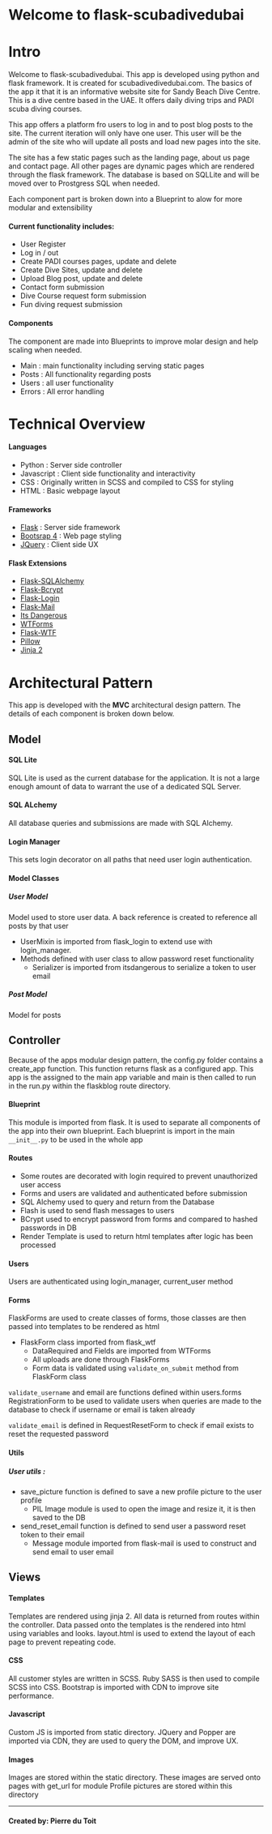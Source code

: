 # Welcome to flask-scubadivedubai

# Intro

Welcome to flask-scubadivedubai. This app is developed using python and flask framework. It is created for scubadivedivedubai.com.
The basics of the app it that it is an informative website site for Sandy Beach Dive Centre. This is a dive centre based in the UAE.
It offers daily diving trips and PADI scuba diving courses.

This app offers a platform fro users to log in and to post blog posts to the site. The current iteration will only have one user.
This user will be the admin of the site who will update all posts and load new pages into the site. 

The site has a few static pages such as the landing page, about us page and contact page. All other pages are dynamic pages which are
rendered through the flask framework. The database is based on SQLLite and will be moved over to Prostgress SQL when needed.

Each component part is broken down into a Blueprint to alow for more modular and extensibility

#### Current functionality includes:
- User Register
- Log in / out
- Create PADI courses pages, update and delete
- Create Dive Sites, update and delete
- Upload Blog post, update and delete
- Contact form submission
- Dive Course request form submission
- Fun diving request submission

#### Components
The component are made into Blueprints to improve molar design and help scaling when needed.
- Main : main functionality including serving static pages
- Posts : All functionality regarding posts
- Users : all user functionality
- Errors : All error handling

# Technical Overview

#### Languages
- Python : Server side controller
- Javascript : Client side functionality and interactivity
- CSS : Originally written in SCSS and compiled to CSS for styling
- HTML : Basic webpage layout

#### Frameworks
- [Flask](http://flask.palletsprojects.com/en/1.1.x/) : Server side framework
- [Bootsrap 4](https://getbootstrap.com/docs/4.3/getting-started/introduction/) : Web page styling
- [JQuery](https://api.jquery.com/) : Client side UX

#### Flask Extensions
- [Flask-SQLAlchemy](https://flask-sqlalchemy.palletsprojects.com/en/2.x/)
- [Flask-Bcrypt](https://flask-bcrypt.readthedocs.io/en/latest/)
- [Flask-Login](https://flask-login.readthedocs.io/en/latest/)
- [Flask-Mail](https://pythonhosted.org/Flask-Mail/)
- [Its Dangerous](https://pythonhosted.org/itsdangerous/)
- [WTForms](https://wtforms.readthedocs.io/en/stable/)
- [Flask-WTF](https://flask-wtf.readthedocs.io/en/stable/)
- [Pillow](https://pillow.readthedocs.io/en/stable/)
- [Jinja 2](https://jinja.palletsprojects.com/en/2.10.x/)


# Architectural Pattern

This app is developed with the **MVC** architectural design pattern. The details of each component is broken down below.

## Model

#### SQL Lite
SQL Lite is used as the current database for the application. It is not a large enough amount of data to warrant the use of
a dedicated SQL Server.

#### SQL ALchemy
All database queries and submissions are made with SQL Alchemy. 

#### Login Manager 
This sets login decorator on all paths that need user login authentication. 

#### Model Classes

##### User Model
Model used to store user data. A back reference is created to reference all posts by that user
- UserMixin is imported from flask_login to extend use with login_manager. 
- Methods defined with user class to allow password reset functionality
    - Serializer is imported from itsdangerous to serialize a token to user email

##### Post Model
Model for posts

## Controller

Because of the apps modular design pattern, the config.py folder contains a create_app function. This function returns
flask as a configured app. This app is the assigned to the main app variable and main is then called to run in the run.py
within the flaskblog route directory.

#### Blueprint
This module is imported from flask. It is used to separate all components of the app into their own blueprint.
Each blueprint is import in the main `__init__.py` to be used in the whole app

#### Routes
- Some routes are decorated with login required to prevent unauthorized user access
- Forms and users are validated and authenticated before submission
- SQL Alchemy used to query and return from the Database
- Flash is used to send flash messages to users
- BCrypt used to encrypt password from forms and compared to hashed passwords in DB
- Render Template is used to return html templates after logic has been processed

#### Users
Users are authenticated using login_manager, current_user method

#### Forms
FlaskForms are used to create classes of forms, those classes are then passed into templates to be rendered as html

- FlaskForm class imported from flask_wtf
    - DataRequired and Fields are imported from WTForms
    - All uploads are done through FlaskForms
    - Form data is validated using `validate_on_submit` method from FlaskForm class

`validate_username` and email are functions defined within users.forms RegistrationForm to be used
to validate users when queries are made to the database to check if username or email is taken already

`validate_email` is defined in RequestResetForm to check if email exists to reset the requested password

#### Utils

##### User utils : 
- save_picture function is defined to save a new profile picture to the user profile
    - PIL Image module is used to open the image and resize it, it is then saved to the DB
- send_reset_email function is defined to send user a password reset token to their email
    - Message module imported from flask-mail is used to construct and send email to user email

## Views

#### Templates
Templates are rendered using jinja 2. All data is returned from routes within the controller. Data passed
onto the templates is the rendered into html using variables and looks. layout.html is used to extend the layout
of each page to prevent repeating code.

#### CSS
All customer styles are written in SCSS. Ruby SASS is then used to compile SCSS into CSS. Bootstrap is imported with 
CDN to improve site performance. 

#### Javascript
Custom JS is imported from static directory. JQuery and Popper are imported via CDN, they are used to query the DOM,
and improve UX.

#### Images
Images are stored within the static directory. These images are served onto pages with get_url for module 
Profile pictures are stored within this directory

_________________________________________________________________________________________________________________________

#### Created by: Pierre du Toit 





